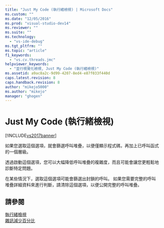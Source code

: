 ```yaml
---
title: "Just My Code (執行緒檢視) | Microsoft Docs"
ms.custom: ""
ms.date: "12/05/2016"
ms.prod: "visual-studio-dev14"
ms.reviewer: ""
ms.suite: ""
ms.technology: 
  - "vs-ide-debug"
ms.tgt_pltfrm: ""
ms.topic: "article"
f1_keywords: 
  - "vs.cv.threads.jmc"
helpviewer_keywords: 
  - "並行視覺化檢視, Just My Code (執行緒檢視)"
ms.assetid: a9ac8a2c-9d99-4207-8ed4-e87f033f440d
caps.latest.revision: 8
caps.handback.revision: 8
author: "mikejo5000"
ms.author: "mikejo"
manager: "ghogen"
---
```

# Just My Code (執行緒檢視)
[!INCLUDE[vs2017banner](../code-quality/includes/vs2017banner.md)]

如果您選取這個選項，就會篩選呼叫堆疊，以便僅顯示程式碼，再加上已呼叫函式的一個層級。  
  
 透過啟動這個選項，您可以大幅降低呼叫堆疊的複雜度，而且可能會讓您更輕鬆地診斷特定問題。  
  
 在某些情況下，選取這個選項可能會篩選出封鎖的呼叫。  如果您需要完整的呼叫堆疊詳細資料來進行判斷，請清除這個選項，以便公開完整的呼叫堆疊。  
  
## 請參閱  
 [執行緒檢視](../profiling/threads-view-parallel-performance.md)   
 [雜訊減少百分比](../profiling/noise-reduction-percentage.md)